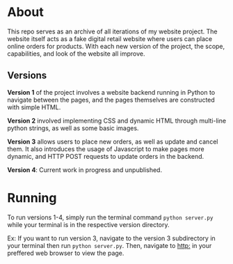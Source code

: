 # About

This repo serves as an archive of all iterations of my website project. The website itself acts as a fake digital retail website where users can place online orders for products. With each new version of the project, the scope, capabilities, and look of the website all improve. 

## Versions

**Version 1** of the project involves a website backend running in Python to navigate between the pages, and the pages themselves are constructed with simple HTML. 

**Version 2** involved implementing CSS and dynamic HTML through multi-line python strings, as well as some basic images.

**Version 3** allows users to place new orders, as well as update and cancel them. It also introduces the usage of Javascript to make pages more dynamic, and HTTP POST requests to update orders in the backend.

**Version 4**: Current work in progress and unpublished.

# Running
To run versions 1-4, simply run the terminal command ```python server.py``` while your terminal is in the respective version directory.

Ex: If you want to run version 3, navigate to the version 3 subdirectory in your terminal then run ```python server.py```. Then, navigate to [http:](http://localhost:4131/) in your preffered web browser to view the page.